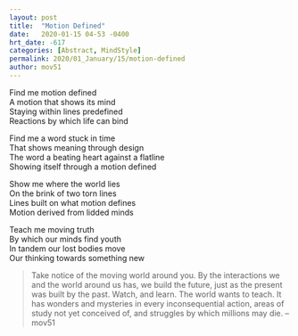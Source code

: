 ```yaml
---
layout: post
title:  "Motion Defined"
date:   2020-01-15 04-53 -0400
hrt_date: -617
categories: [Abstract, MindStyle]
permalink: 2020/01_January/15/motion-defined
author: mov51
---
```

Find me motion defined  
A motion that shows its mind  
Staying within lines predefined  
Reactions by which life can bind  

Find me a word stuck in time  
That shows meaning through design  
The word a beating heart against a flatline  
Showing itself through a motion defined  

Show me where the world lies  
On the brink of two torn lines  
Lines built on what motion defines  
Motion derived from lidded minds  

Teach me moving truth  
By which our minds find youth  
In tandem our lost bodies move  
Our thinking towards something new  
> Take notice of the moving world around you. By the interactions we and the world around us has, we build the future, just as the present was built by the past. Watch, and learn. The world wants to teach. It has wonders and mysteries in every inconsequential action, areas of study not yet conceived of, and struggles by which millions may die.
  – mov51